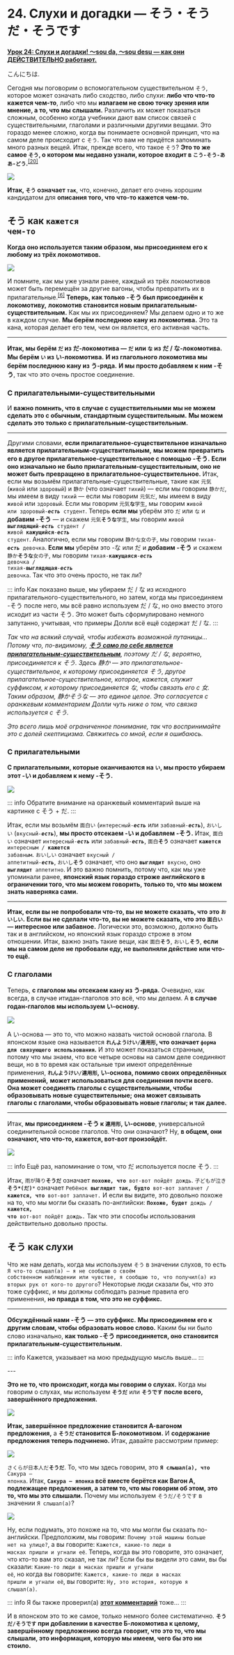 # **24. Слухи и догадки — そう・そうだ・そうです**

[**Урок 24: Слухи и догадки! 〜sou da, 〜sou desu — как они ДЕЙСТВИТЕЛЬНО работают.**](https://www.youtube.com/watch?v=uSJukXcyccw&list=PLg9uYxuZf8x_A-vcqqyOFZu06WlhnypWj&index=26&ab_channel=OrganicJapanesewithCureDolly)

こんにちは.

Сегодня мы поговорим о вспомогательном существительном <code>そう</code>, которое может означать либо сходство, либо слухи: **либо что что-то кажется чем-то**, либо что мы **излагаем не свою точку зрения или мнение, а то, что мы слышали.** Различить их может показаться сложным, особенно когда учебники дают вам список связей с существительными, глаголами и различными другими вещами. Это гораздо менее сложно, когда вы понимаете основной принцип, что на самом деле происходит с <code>そう</code>. Так что вам не придётся запоминать много разных вещей. Итак, прежде всего, что такое <code>そう</code>? **Это то же самое <code>そう</code>, о котором мы недавно узнали, которое входит в <code>こう-そう-ああ-どう</code>.**<sup>[[20]](./20-directionals-それ-その-そんな-そう-etc.md)</sup>

![](../media/image671.webp)

**Итак, <code>そう</code> означает <code>так</code>**, что, конечно, делает его очень хорошим кандидатом для **описания того, что что-то кажется чем-то.**

## そう как <code>кажется чем-то</code>

**Когда оно используется таким образом, мы присоединяем его к любому из трёх локомотивов.**

![](../media/image509.webp)

И помните, как мы уже узнали ранее, каждый из трёх локомотивов может быть перемещён за другие вагоны, чтобы превратить их в прилагательные.<sup>[[6]](./6-adjectives.md)</sup> **Теперь, как только -そう был присоединён к локомотиву,** **локомотив становится новым прилагательным-существительным.** Как мы их присоединяем? Мы делаем одно и то же в каждом случае. **Мы берём последнюю кану из локомотива.** Это та кана, которая делает его тем, чем он является, его активная часть.

---

**Итак, мы берём <code>だ</code> из だ-локомотива — <code>だ</code> или <code>な</code> из だ / な-локомотива.** **Мы берём <code>い</code> из い-локомотива.** **И из глагольного локомотива мы берём последнюю кану из う-ряда.** **И мы просто добавляем к ним -そう**, так что это очень простое соединение.

### С прилагательными-существительными

И **важно помнить, что в случае с существительными** **мы не можем сделать это с обычным, стандартным существительным.** **Мы можем сделать это только с прилагательным-существительным.**

---

Другими словами, **если прилагательное-существительное изначально является прилагательным-существительным,** **мы можем превратить его в другое прилагательное-существительное с помощью -そう.** **Если оно изначально не было прилагательным-существительным, оно не может быть превращено в прилагательное-существительное.** Итак, если мы возьмём прилагательные-существительные, такие как <code>元気</code> (<code>живой</code> или <code>здоровый</code>) и <code>静か</code> (что означает <code>тихий</code>) — если мы говорим <code>静かだ</code>, мы имеем в виду <code>тихий</code> — если мы говорим <code>元気だ</code>, мы имеем в виду <code>живой</code> или <code>здоровый</code>. Если мы говорим <code>元気**な**学生</code>, мы говорим <code>живой или здоровый-***есть*** студент</code>. Теперь **если мы** уберём это <code>だ</code> или <code>な</code> и **добавим -そう** — и скажем <code>元気**そうな**学生</code>, мы говорим <code>живой **выглядящий**-***есть*** студент / живой **кажущийся**-***есть*** студент</code>. Аналогично, если мы говорим <code>静かな女の子</code>, мы говорим <code>тихая-***есть*** девочка</code>. **Если мы** уберём это -な или だ и **добавим -そう** и скажем <code>静か**そうな**女の子</code>, мы говорим <code>тихая-**кажущаяся**-***есть*** девочка / тихая-**выглядящая**-***есть*** девочка</code>. Так что это очень просто, не так ли?

::: info
Как показано выше, мы убираем だ / な из исходного прилагательного-существительного, но затем, когда мы присоединяем -そう после него, мы всё равно используем だ / な, но оно вместо этого исходит из части そう. Это может быть сформулировано немного запутанно, учитывая, что примеры Долли всё ещё содержат だ / な.
:::

*Так что на всякий случай, чтобы избежать возможной путаницы… Потому что, по-видимому, [**そう само по себе является прилагательным-существительным**](https://jisho.org/word/%E3%81%9D%E3%81%86), поэтому だ / な, вероятно, присоединяется к そう. Здесь 静か — это прилагательное-существительное, к которому присоединяется そう, другое прилагательное-существительное, которое, кажется, служит суффиксом, к которому присоединяется な, чтобы связать его с 女. Таким образом, 静かそうな — это единое целое. Это согласуется с оранжевым комментарием Долли чуть ниже о том, что связка используется с そう.*

*Это всего лишь моё ограниченное понимание, так что воспринимайте это с долей скептицизма. Свяжитесь со мной, если я ошибаюсь.*

### С прилагательными

**С прилагательными, которые оканчиваются на <code>い</code>, мы просто убираем этот -い и добавляем к нему -そう.**

![](../media/image609.webp)

::: info
Обратите внимание на оранжевый комментарий выше на картинке с そう + だ.
:::

Итак, если мы возьмём <code>面白い</code> (<code>интересный-***есть***</code> или <code>забавный-***есть***</code>), <code>おいしい</code> (<code>вкусный-***есть***</code>), **мы просто отсекаем -い и добавляем -そう.** Итак, <code>面白い</code> означает <code>интересный-***есть***</code> или <code>забавный-***есть***</code>, <code>面白**そう**</code> означает <code>**кажется** интересным / **кажется** забавным</code>. <code>おいしい</code> означает <code>вкусный / аппетитный-***есть***</code>, <code>おいし**そう**</code> означает, что оно <code>**выглядит** вкусно</code>, оно <code>**выглядит** аппетитно</code>. И это важно помнить, потому что, как мы уже упоминали ранее, **японский язык гораздо строже английского в ограничении того, что мы можем говорить,** **только то, что мы можем знать наверняка сами.**

---

**Итак, если вы не попробовали что-то, вы не можете сказать, что это <code>おいしい</code>.** **Если вы не сделали что-то, вы не можете сказать, что это <code>面白い</code> — интересное или забавное.** Логически это, возможно, должно быть так и в английском, но японский язык гораздо строже в этом отношении. Итак, важно знать такие вещи, как <code>面白**そう**</code>, <code>おいし**そう**</code>, **если мы на самом деле не пробовали еду, не выполняли действие или что-то ещё.**

### С глаголами

Теперь, **с глаголом мы отсекаем кану из う-ряда.** Очевидно, как всегда, в случае итидан-глаголов это всё, что мы делаем. А **в случае годан-глаголов мы используем い-основу.**

![](../media/image264.webp)

А い-основа — это то, что можно назвать чистой основой глагола. В японском языке она называется **<code>れんようけい/連用形</code>, что означает <code>форма для связующего использования</code>.** И это может показаться странным, потому что мы знаем, что все четыре основы на самом деле соединяют вещи, но в то время как остальные три имеют определённые применения, **<code>れんようけい/連用形</code>, い-основа, помимо своих определённых применений,** **может использоваться для соединения почти всего.** **Она может соединять глаголы с существительными, чтобы образовывать новые существительные;** **она может связывать глаголы с глаголами, чтобы образовывать новые глаголы; и так далее.**

---

Итак, **мы присоединяем -そう к <code>連用形</code>, い-основе**, универсальной соединительной основе глаголов. Что они означают? Ну, **в общем, они означают, что что-то, кажется, вот-вот произойдёт.**

![](../media/image996.webp)

::: info
Ещё раз, напоминание о том, что だ используется после そう.
:::

Итак, <code>雨が降り**そうだ**</code> означает <code>**похоже, что** вот-вот пойдёт дождь</code>. <code>子どもが泣き**そう*(だ)***</code> означает <code>Ребёнок **выглядит так, будто** вот-вот заплачет / **кажется, что** вот-вот заплачет.</code> И если вы видите, это довольно похоже на то, что мы могли бы сказать по-английски: <code>**Похоже, будет** дождь / **кажется, что** вот-вот пойдёт дождь.</code> Так что эти способы использования действительно довольно просты.

## そう как слухи

Что же нам делать, когда мы используем <code>そう</code> в значении слухов, то есть <code>Я что-то слышал(а) — я не сообщаю о своём собственном наблюдении или чувстве, я сообщаю то, что получил(а) из вторых рук от кого-то другого</code>? Некоторые люди сказали бы, что это тоже суффикс, и мы должны соблюдать разные правила его применения, **но правда в том, что это не суффикс.**

---

**Обсуждённый нами -そう — это суффикс.** **Мы присоединяем его к другим словам, чтобы образовать новое слово.** Каким бы ни было слово изначально, **как только -そう присоединяется, оно становится прилагательным-существительным.**

::: info
Кажется, указывает на мою предыдущую мысль выше…
:::

*---*

**Это не то, что происходит, когда мы говорим о слухах.** Когда мы говорим о слухах, мы используем <code>**そうだ**</code> или <code>**そうです**</code> **после всего, завершённого предложения.**

![](../media/image208.webp)

**Итак, завершённое предложение становится А-вагоном предложения,** а **<code>そうだ</code> становится Б-локомотивом.** И **содержание предложения теперь подчинено.** Итак, давайте рассмотрим пример:

![](../media/image1017.webp)

<code>さくらが日本人だ**そうだ**</code>. То, что мы здесь говорим, это <code>**Я слышал(а), что** Сакура — японка</code>. Итак, **<code>Сакура — японка</code> всё вместе берётся как Вагон А, подлежащее предложения, а затем то, что мы говорим об этом, это то, что мы это слышали.** Почему мы используем <code>そうだ/そうです</code> в значении <code>Я слышал(а)</code>?

![](../media/image733.webp)

Ну, если подумать, это похоже на то, что мы могли бы сказать по-английски. Предположим, мы говорим: <code>Почему этой машины больше нет на улице?</code>, а вы говорите: <code>Кажется, какие-то люди в масках пришли и угнали её</code>. Теперь, когда вы это говорите, это означает, что кто-то вам это сказал, не так ли? Если бы вы видели это сами, вы бы сказали: <code>Какие-то люди в масках пришли и угнали её</code>, но когда вы говорите: <code>Кажется, какие-то люди в масках пришли и угнали её</code>, вы говорите: <code>Ну, это история, которую я слышал(а)</code>.

::: info
Я бы также проверил(а) [**этот комментарий**](https://www.youtube.com/watch?v=uSJukXcyccw&lc=Ugy3WGJ0efK8lG72-N94AaABAg&ab_channel=OrganicJapanesewithCureDolly) тоже...
:::

И в японском это то же самое, только немного более систематично. **<code>そうだ/そうです</code> при добавлении в качестве Б-локомотива к целому, завершённому предложению всегда** **говорит, что это то, что мы слышали, это информация, которую мы имеем, чего бы это ни стоило.**